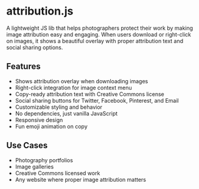 # attribution.js

A lightweight JS lib that helps photographers protect their work by making image attribution easy and engaging. When users download or right-click on images, it shows a beautiful overlay with proper attribution text and social sharing options.

## Features
- Shows attribution overlay when downloading images
- Right-click integration for image context menu
- Copy-ready attribution text with Creative Commons license
- Social sharing buttons for Twitter, Facebook, Pinterest, and Email
- Customizable styling and behavior
- No dependencies, just vanilla JavaScript
- Responsive design
- Fun emoji animation on copy

## Use Cases
- Photography portfolios
- Image galleries
- Creative Commons licensed work
- Any website where proper image attribution matters